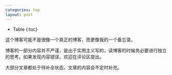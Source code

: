 ```yaml
---
categories: top
layout: post
---
```


- Table
{:toc}

这个博客可能不是很像一个真正的博客，而更像我的一个备忘录。

博客的一部分内容并不严谨，是出于实用主义写的，读博客的时候务必要进行独立的思考。如果发现内容错误，欢迎在评论区提出。

大部分文章都处于待补全状态，文章的内容会不定时补充。